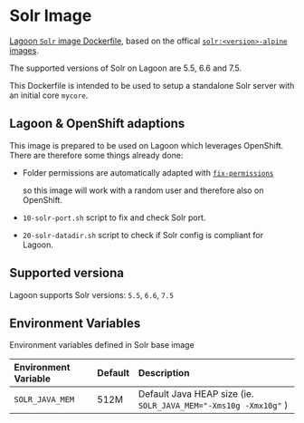 # Solr Image

[Lagoon `Solr` image Dockerfile](https://github.com/amazeeio/lagoon/blob/master/images/solr/Dockerfile), based on the offical [`solr:<version>-alpine` images](https://hub.docker.com/_/solr).

The supported versions of Solr on Lagoon are 5.5, 6.6 and 7.5.

This Dockerfile is intended to be used to setup a standalone Solr server with an initial core `mycore`.

## Lagoon & OpenShift adaptions

This image is prepared to be used on Lagoon which leverages OpenShift. There are therefore some things already done:

* Folder permissions are automatically adapted with [`fix-permissions`](https://github.com/sclorg/s2i-base-container/blob/master/core/root/usr/bin/fix-permissions)

  so this image will work with a random user and therefore also on OpenShift.

* `10-solr-port.sh` script to fix and check Solr port.
* `20-solr-datadir.sh` script to check if Solr config is compliant for Lagoon.

## Supported versiona

Lagoon supports Solr versions: `5.5`, `6.6`, `7.5`

## Environment Variables

Environment variables defined in Solr base image

| Environment Variable | Default | Description |
| :--- | :--- | :--- |
| `SOLR_JAVA_MEM` | 512M | Default Java HEAP size \(ie. `SOLR_JAVA_MEM="-Xms10g -Xmx10g"` \) |

